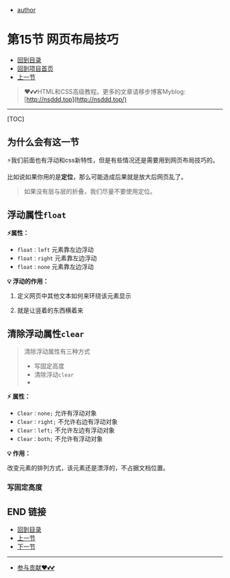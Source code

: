 + [author](https://github.com/3293172751)

# 第15节 网页布局技巧

+ [回到目录](../README.md)
+ [回到项目首页](../../README.md)
+ [上一节](14.md)
> ❤️💕💕HTML和CSS高级教程。更多的文章请移步博客Myblog:[http://nsddd.top](http://nsddd.top/)
---
[TOC]

## 为什么会有这一节

 ⚡我们前面也有浮动和css新特性，但是有些情况还是需要用到网页布局技巧的。

比如说如果你用的是**定位**，那么可能造成后果就是放大后网页乱了。

> 如果没有层与层的折叠，我们尽量不要使用定位。



## 浮动属性`float`

**⚡属性：**

+ `float：left`   元素靠左边浮动
+ `float：right`   元素靠左边浮动
+ `float：none`   元素靠左边浮动



**💡 浮动的作用：**

1. 定义网页中其他文本如何来环绕该元素显示

2. 就是让竖着的东西横着来



## 清除浮动属性`clear`

> 清除浮动属性有三种方式
>
> + 写固定高度
> + 清除浮动`clear`
> + 

**⚡ 属性：**

+ `Clear：none;`  允许有浮动对象
+ `Clear：right;`  不允许右边有浮动对象
+ `Clear：left;`  不允许左边有浮动对象
+ `Clear：both;`  不允许有浮动对象



**💡 作用：**

改变元素的排列方式，该元素还是漂浮的，不占据文档位置。



### 写固定高度





## END 链接

+ [回到目录](../README.md)
+ [上一节](14.md)
+ [下一节](16.md)
---
+ [参与贡献❤️💕💕](https://github.com/3293172751/CS_COURSE/blob/master/Git/git-contributor.md)
